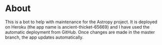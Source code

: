 About
=====

This is a bot to help with maintenance for the Astropy project. It is deployed on Heroku (the app name is ancient-thicket-65669) and I have used the automatic deployment from GitHub. Once changes are made in the master branch, the app updates automatically.
